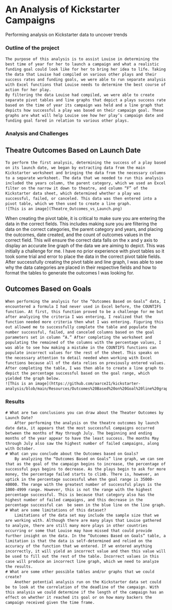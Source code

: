 # An Analysis of Kickstarter Campaigns 
Performing analysis on Kickstarter data to uncover trends 
### Outline of the project
    The purpose of this analysis is to assist Louise in determining the best time of year for her to launch a campaign and what a realistic funding goal could look like for her to bring her idea to life. Taking the data that Louise had compiled on various other plays and their success rates and funding goals, we were able to run separate analysis with Excel functions that Louise needs to determine the best course of action for her play. 
    By filtering the data Louise had compiled, we were able to create separate pivot tables and line graphs that depict a plays success rate based on the time of year its campaign was held and a line graph that depicts how successful a play was based on their campaign goal. These graphs are what will help Louise see how her play’s campaign date and funding goal fared in relation to various other plays.  
### Analysis and Challenges 
  ## Theatre Outcomes Based on Launch Date
   	To perform the first analysis, determining the success of a play based on its launch date, we began by extracting data from the main Kickstarter worksheet and bringing the data from the necessary columns to a separate worksheet. The data that we needed to run this analysis included the years column, the parent category, which we used an Excel filter on the narrow it down to theatre, and column “F” of the Kickstarter data sheet, which determined whether a play was successful, failed, or canceled. This data was then entered into a pivot table, which we then used to create a line graph.
    ![This is an image](Theatre_Outcomes_vs_Launch.png)
  When creating the pivot table, it is critical to make sure you are entering the data in the correct fields. This includes making sure you are filtering the data on the correct categories, the parent category and years, and placing the outcomes, date created, and the count of outcomes values in the correct field. This will ensure the correct data falls on the x and y axis to display an accurate line graph of the data we are aiming to depict. This was initially a challenge for me. I have no prior experience with pivot tables so it took some trial and error to place the data in the correct pivot table fields. After successfully creating the pivot table and line graph, I was able to see why the data categories are placed in their respective fields and how to format the tables to generate the outcomes I was looking for.   
## Outcomes Based on Goals
    When performing the analysis for the “Outcomes Based on Goals” data, I encountered a formula I had never used in Excel before, the COUNTIFS function. At first, this function proved to be a challenge for me but after analyzing the criteria I was entering, I realized that the function needed more criteria then what I was entering. Figuring this out allowed me to successfully complete the table and populate the number successful, failed, and canceled columns based on the goal parameters set in column “A.” After completing the worksheet and populating the remained of the columns with the percentage values, I was able to see how making a mistake in the COUNTIFS functions can populate incorrect values for the rest of the sheet. This speaks on the necessary attention to detail needed when working with Excel functions because all of the data relies on previously entered values. 
    After completing the table, I was then able to create a line graph to depict the percentage successful based on the goal range, which yielded the graph below.
    ![This is an image](https://github.com/aarce21/kickstarter-analysis/blob/main/Resources/Outcomes%20Based%20on%20Goal%20line%20graph.png)
### Results
    # What are two conclusions you can draw about the Theater Outcomes by Launch Date?
        After performing the analysis on the theatre outcomes by launch date data, it appears that the most successful campaigns occurred between the months of May through July. The beginning and ending months of the year appear to have the least success. The months May through July also saw the highest number of failed campaigns, along with October.
    # What can you conclude about the Outcomes based on Goals?
       	By analyzing the “Outcomes Based on Goals” line graph, we can see that as the goal of the campaign begins to increase, the percentage of successful pays begins to decrease. As the plays begin to ask for more money, the percentage failed starts to climb. There is, however, an uptick in the percentage successful when the goal range is 35000-40000. The range with the greatest number of successful plays is the 1000-4999 range. However, this is not the range with the highest percentage successful. This is because that category also has the highest number of failed campaigns, and this decrease in the percentage successful can  be seen in the blue line on the line graph. 
    # What are some limitations of this dataset?
       	Limitations of the data set may include the sample size that we are working with. Although there are many plays that Louise gathered to analyze, there are still many more plays in other countries occurring or some that Louise may have missed that could provide further insight on the data. In the “Outcomes Based on Goals” table, a limitation is that the data is self-determined and relied on the accuracy of the function that we entered. If we entered anything incorrectly, it will yield an incorrect value and then this value will be used to fill out the rest of the table. Incorrect values in this case will produce an incorrect line graph, which we need to analyze the results. 
    # What are some other possible tables and/or graphs that we could create?
        Another potential analysis run on the Kickstarter data set could be to look at the correlation of the deadline of the campaign. With this analysis we could determine if the length of the campaign has an effect on whether it reached its goal or on how many backers the campaign received given the time frame. 

